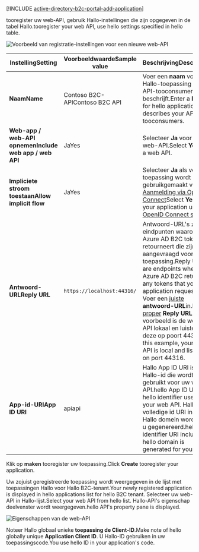 [!INCLUDE [active-directory-b2c-portal-add-application](active-directory-b2c-portal-add-application.md)]

<span data-ttu-id="b9771-101">tooregister uw web-API, gebruik Hallo-instellingen die zijn opgegeven in de tabel Hallo.</span><span class="sxs-lookup"><span data-stu-id="b9771-101">tooregister your web API, use hello settings specified in hello table.</span></span>

![Voorbeeld van registratie-instellingen voor een nieuwe web-API](./media/active-directory-b2c-register-web-api/b2c-new-web-api-settings.png)

| <span data-ttu-id="b9771-103">Instelling</span><span class="sxs-lookup"><span data-stu-id="b9771-103">Setting</span></span>      | <span data-ttu-id="b9771-104">Voorbeeldwaarde</span><span class="sxs-lookup"><span data-stu-id="b9771-104">Sample value</span></span>  | <span data-ttu-id="b9771-105">Beschrijving</span><span class="sxs-lookup"><span data-stu-id="b9771-105">Description</span></span>                                        |
| ------------ | ------- | -------------------------------------------------- |
| <span data-ttu-id="b9771-106">**Naam**</span><span class="sxs-lookup"><span data-stu-id="b9771-106">**Name**</span></span> | <span data-ttu-id="b9771-107">Contoso B2C-API</span><span class="sxs-lookup"><span data-stu-id="b9771-107">Contoso B2C API</span></span> | <span data-ttu-id="b9771-108">Voer een **naam** voor Hallo-toepassing die uw API-tooconsumers beschrijft.</span><span class="sxs-lookup"><span data-stu-id="b9771-108">Enter a **Name** for hello application that describes your API tooconsumers.</span></span> | 
| <span data-ttu-id="b9771-109">**Web-app / web-API opnemen**</span><span class="sxs-lookup"><span data-stu-id="b9771-109">**Include web app / web API**</span></span> | <span data-ttu-id="b9771-110">Ja</span><span class="sxs-lookup"><span data-stu-id="b9771-110">Yes</span></span> | <span data-ttu-id="b9771-111">Selecteer **Ja** voor een web-API.</span><span class="sxs-lookup"><span data-stu-id="b9771-111">Select **Yes** for a web API.</span></span> |
| <span data-ttu-id="b9771-112">**Impliciete stroom toestaan**</span><span class="sxs-lookup"><span data-stu-id="b9771-112">**Allow implicit flow**</span></span> | <span data-ttu-id="b9771-113">Ja</span><span class="sxs-lookup"><span data-stu-id="b9771-113">Yes</span></span> | <span data-ttu-id="b9771-114">Selecteer **Ja** als voor de toepassing wordt gebruikgemaakt van [Aanmelding via OpenID Connect](../articles/active-directory-b2c/active-directory-b2c-reference-oidc.md)</span><span class="sxs-lookup"><span data-stu-id="b9771-114">Select **Yes** if your application uses [OpenID Connect sign-in](../articles/active-directory-b2c/active-directory-b2c-reference-oidc.md)</span></span> |
| <span data-ttu-id="b9771-115">**Antwoord-URL**</span><span class="sxs-lookup"><span data-stu-id="b9771-115">**Reply URL**</span></span> | `https://localhost:44316/` | <span data-ttu-id="b9771-116">Antwoord-URL's zijn eindpunten waarop Azure AD B2C tokens retourneert die zijn aangevraagd voor de toepassing.</span><span class="sxs-lookup"><span data-stu-id="b9771-116">Reply URLs are endpoints where Azure AD B2C returns any tokens that your application requests.</span></span> <span data-ttu-id="b9771-117">Voer een [juiste](../articles/active-directory-b2c/active-directory-b2c-app-registration.md#choosing-a-web-app-or-api-reply-url) **antwoord-URL**in.</span><span class="sxs-lookup"><span data-stu-id="b9771-117">Enter [a proper](../articles/active-directory-b2c/active-directory-b2c-app-registration.md#choosing-a-web-app-or-api-reply-url) **Reply URL**.</span></span> <span data-ttu-id="b9771-118">In dit voorbeeld is de web-API lokaal en luistert deze op poort 44316.</span><span class="sxs-lookup"><span data-stu-id="b9771-118">In this example, your web API is local and listening on port 44316.</span></span> |
| <span data-ttu-id="b9771-119">**App-id-URI**</span><span class="sxs-lookup"><span data-stu-id="b9771-119">**App ID URI**</span></span> | <span data-ttu-id="b9771-120">api</span><span class="sxs-lookup"><span data-stu-id="b9771-120">api</span></span> | <span data-ttu-id="b9771-121">Hallo App ID URI is Hallo-id die wordt gebruikt voor uw web-API.</span><span class="sxs-lookup"><span data-stu-id="b9771-121">hello App ID URI is hello identifier used for your web API.</span></span> <span data-ttu-id="b9771-122">Hallo volledige id URI inclusief Hallo domein wordt voor u gegenereerd.</span><span class="sxs-lookup"><span data-stu-id="b9771-122">hello full identifier URI including hello domain is generated for you.</span></span> |

<span data-ttu-id="b9771-123">Klik op **maken** tooregister uw toepassing.</span><span class="sxs-lookup"><span data-stu-id="b9771-123">Click **Create** tooregister your application.</span></span>

<span data-ttu-id="b9771-124">Uw zojuist geregistreerde toepassing wordt weergegeven in de lijst met toepassingen Hallo voor Hallo B2C-tenant.</span><span class="sxs-lookup"><span data-stu-id="b9771-124">Your newly registered application is displayed in hello applications list for hello B2C tenant.</span></span> <span data-ttu-id="b9771-125">Selecteer uw web-API in Hallo-lijst.</span><span class="sxs-lookup"><span data-stu-id="b9771-125">Select your web API from hello list.</span></span> <span data-ttu-id="b9771-126">Hallo-API's eigenschap deelvenster wordt weergegeven.</span><span class="sxs-lookup"><span data-stu-id="b9771-126">hello API's property pane is displayed.</span></span>

![Eigenschappen van de web-API](./media/active-directory-b2c-register-web-api/b2c-web-api-properties.png)

<span data-ttu-id="b9771-128">Noteer Hallo globaal unieke **toepassing de Client-ID**.</span><span class="sxs-lookup"><span data-stu-id="b9771-128">Make note of hello globally unique **Application Client ID**.</span></span> <span data-ttu-id="b9771-129">U Hallo-ID gebruiken in uw toepassingscode.</span><span class="sxs-lookup"><span data-stu-id="b9771-129">You use hello ID in your application's code.</span></span>
